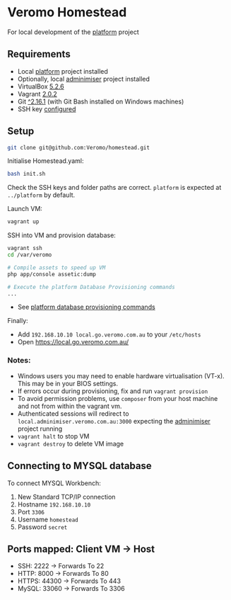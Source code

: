 Veromo Homestead
===

For local development of the [platform](https://github.com/Veromo/platform) project

## Requirements
- Local [platform](https://github.com/Veromo/platform) project installed 
- Optionally, local [adminimiser](https://github.com/Veromo/adminimiser) project installed 
- VirtualBox [5.2.6](https://www.virtualbox.org/wiki/Downloads)
- Vagrant [2.0.2](https://www.vagrantup.com/downloads.html)
- Git [^2.16.1](https://git-scm.com/downloads) (with Git Bash installed on Windows machines)
- SSH key [configured](https://help.github.com/articles/generating-a-new-ssh-key-and-adding-it-to-the-ssh-agent/)

## Setup
```bash
git clone git@github.com:Veromo/homestead.git
```

Initialise Homestead.yaml:
```bash
bash init.sh
```
Check the SSH keys and folder paths are correct. `platform` is expected at `../platform` by default.

Launch VM:
```bash
vagrant up
```

SSH into VM and provision database:
```bash
vagrant ssh
cd /var/veromo

# Compile assets to speed up VM
php app/console assetic:dump

# Execute the platform Database Provisioning commands
...
```
- See [platform database provisioning commands](https://github.com/Veromo/platform#database-provisioning)



Finally:
- Add `192.168.10.10 local.go.veromo.com.au` to your `/etc/hosts`
- Open https://local.go.veromo.com.au/

### Notes:
- Windows users you may need to enable hardware virtualisation (VT-x). This may be in your BIOS settings.
- If errors occur during provisioning, fix and run `vagrant provision`
- To avoid permission problems, use `composer` from your host machine and not from within the vagrant vm.
- Authenticated sessions will redirect to `local.adminimiser.veromo.com.au:3000` expecting the [adminimiser](https://github.com/Veromo/adminimiser) project running
- `vagrant halt` to stop VM
- `vagrant destroy` to delete VM image

## Connecting to MYSQL database
To connect MYSQL Workbench:
1. New Standard TCP/IP connection
1. Hostname `192.168.10.10`
1. Port `3306`
1. Username `homestead`
1. Password `secret`

## Ports mapped: Client VM -> Host
- SSH: 2222 -> Forwards To 22
- HTTP: 8000 -> Forwards To 80
- HTTPS: 44300 -> Forwards To 443
- MySQL: 33060 -> Forwards To 3306
